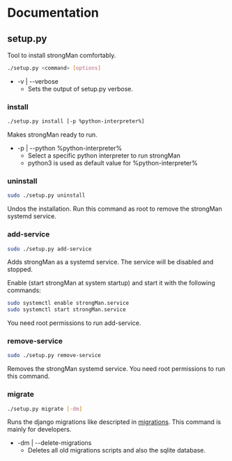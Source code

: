# Documentation

## setup.py
Tool to install strongMan comfortably.
```bash
./setup.py <command> [options]
```

- -v | --verbose
    - Sets the output of setup.py verbose.

### install
```bash
./setup.py install [-p %python-interpreter%]
```
Makes strongMan ready to run.

- -p | --python %python-interpreter%
    - Select a specific python interpreter to run strongMan
    - python3 is used as default value for %python-interpreter%

### uninstall
```bash
sudo ./setup.py uninstall
```
Undos the installation.
Run this command as root to remove the strongMan systemd service.

### add-service
```bash
sudo ./setup.py add-service
```
Adds strongMan as a systemd service. The service will be disabled and stopped.

Enable (start strongMan at system startup) and start it with the following commands:
```bash
sudo systemctl enable strongMan.service
sudo systemctl start strongMan.service
```

You need root permissions to run add-service.

### remove-service
```bash
sudo ./setup.py remove-service
```
Removes the strongMan systemd service.
You need root permissions to run this command.

### migrate
```bash
./setup.py migrate [-dm]
```
Runs the django migrations like descripted in [migrations](https://docs.djangoproject.com/en/1.9/topics/migrations/).
This command is mainly for developers.

- -dm | --delete-migrations
    - Deletes all old migrations scripts and also the sqlite database.